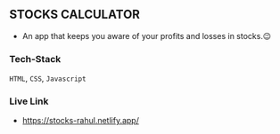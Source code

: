 ## STOCKS CALCULATOR

- An app that keeps you aware of your profits and losses in stocks.😉

### Tech-Stack
`HTML`, `CSS`, `Javascript`

### Live Link
- https://stocks-rahul.netlify.app/